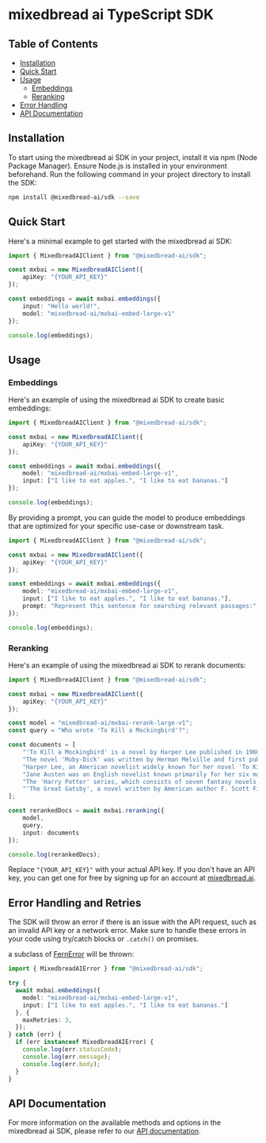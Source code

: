 # mixedbread ai TypeScript SDK

## Table of Contents
- [Installation](#installation)
- [Quick Start](#quick-start)
- [Usage](#usage)
  - [Embeddings](#embeddings)
  - [Reranking](#reranking)
- [Error Handling](#error-handling)
- [API Documentation](#api-documentation)

## Installation

To start using the mixedbread ai SDK in your project, install it via npm (Node Package Manager). Ensure Node.js is installed in your environment beforehand. Run the following command in your project directory to install the SDK:

```bash
npm install @mixedbread-ai/sdk --save
```

## Quick Start
Here's a minimal example to get started with the mixedbread ai SDK:
```typescript
import { MixedbreadAIClient } from "@mixedbread-ai/sdk";

const mxbai = new MixedbreadAIClient({
    apiKey: "{YOUR_API_KEY}"
});

const embeddings = await mxbai.embeddings({
    input: "Hello world!",
    model: "mixedbread-ai/mxbai-embed-large-v1"
});

console.log(embeddings);
```

## Usage

### Embeddings
Here's an example of using the mixedbread ai SDK to create basic embeddings:
```typescript
import { MixedbreadAIClient } from "@mixedbread-ai/sdk";

const mxbai = new MixedbreadAIClient({
    apiKey: "{YOUR_API_KEY}"
});

const embeddings = await mxbai.embeddings({
    model: "mixedbread-ai/mxbai-embed-large-v1",
    input: ["I like to eat apples.", "I like to eat bananas."]
});

console.log(embeddings);
```

By providing a prompt, you can guide the model to produce embeddings that are optimized for your specific use-case or downstream task.

```typescript
import { MixedbreadAIClient } from "@mixedbread-ai/sdk";

const mxbai = new MixedbreadAIClient({
    apiKey: "{YOUR_API_KEY}"
});

const embeddings = await mxbai.embeddings({
    model: "mixedbread-ai/mxbai-embed-large-v1",
    input: ["I like to eat apples.", "I like to eat bananas."],
    prompt: "Represent this sentence for searching relevant passages:"
});

console.log(embeddings);
```

### Reranking
Here's an example of using the mixedbread ai SDK to rerank documents:
```typescript
import { MixedbreadAIClient } from "@mixedbread-ai/sdk";

const mxbai = new MixedbreadAIClient({
    apiKey: "{YOUR_API_KEY}"
});

const model = "mixedbread-ai/mxbai-rerank-large-v1";
const query = "Who wrote 'To Kill a Mockingbird'?";

const documents = [
    "'To Kill a Mockingbird' is a novel by Harper Lee published in 1960. It was immediately successful, winning the Pulitzer Prize, and has become a classic of modern American literature.",
    "The novel 'Moby-Dick' was written by Herman Melville and first published in 1851. It is considered a masterpiece of American literature and deals with complex themes of obsession, revenge, and the conflict between good and evil.",
    "Harper Lee, an American novelist widely known for her novel 'To Kill a Mockingbird', was born in 1926 in Monroeville, Alabama. She received the Pulitzer Prize for Fiction in 1961.",
    "Jane Austen was an English novelist known primarily for her six major novels, which interpret, critique and comment upon the British landed gentry at the end of the 18th century.",
    "The 'Harry Potter' series, which consists of seven fantasy novels written by British author J.K. Rowling, is among the most popular and critically acclaimed books of the modern era.",
    "'The Great Gatsby', a novel written by American author F. Scott Fitzgerald, was published in 1925. The story is set in the Jazz Age and follows the life of millionaire Jay Gatsby and his pursuit of Daisy Buchanan."
];

const rerankedDocs = await mxbai.reranking({
    model,
    query,
    input: documents
});

console.log(rerankedDocs);
```

Replace `"{YOUR_API_KEY}"` with your actual API key. If you don't have an API key, you can get one for free by signing up for an account at [mixedbread.ai](https://mixedbread.ai/).

## Error Handling and Retries
The SDK will throw an error if there is an issue with the API request, such as an invalid API key or a network error. Make sure to handle these errors in your code using try/catch blocks or `.catch()` on promises.

a subclass of [FernError](./src/errors/MixedbreadAIError.ts)
will be thrown:

```ts
import { MixedbreadAIError } from "@mixedbread-ai/sdk";

try {
  await mxbai.embeddings({
    model: "mixedbread-ai/mxbai-embed-large-v1",
    input: ["I like to eat apples.", "I like to eat bananas."]
  }, {
    maxRetries: 3,
  });
} catch (err) {
  if (err instanceof MixedbreadAIError) {
    console.log(err.statusCode); 
    console.log(err.message);
    console.log(err.body); 
  }
}
```
## API Documentation
For more information on the available methods and options in the mixedbread ai SDK, please refer to our [API documentation](https://mixedbread.ai/api-reference).
